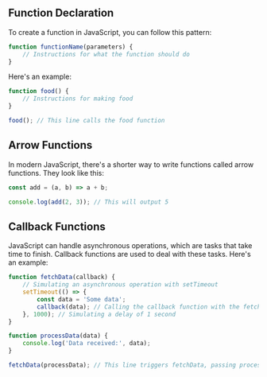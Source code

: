 ## Function Declaration
To create a function in JavaScript, you can follow this pattern:

```javascript
function functionName(parameters) {
    // Instructions for what the function should do
}
```
Here's an example:

```javascript
function food() {
    // Instructions for making food
}

food(); // This line calls the food function
```
## Arrow Functions
In modern JavaScript, there's a shorter way to write functions called arrow functions. They look like this:

```javascript
const add = (a, b) => a + b;

console.log(add(2, 3)); // This will output 5
```

## Callback Functions
JavaScript can handle asynchronous operations, which are tasks that take time to finish. Callback functions are used to deal with these tasks. Here's an example:

```javascript
function fetchData(callback) {
    // Simulating an asynchronous operation with setTimeout
    setTimeout(() => {
        const data = 'Some data';
        callback(data); // Calling the callback function with the fetched data
    }, 1000); // Simulating a delay of 1 second
}

function processData(data) {
    console.log('Data received:', data);
}

fetchData(processData); // This line triggers fetchData, passing processData as a callback function
```






